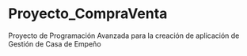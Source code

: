 # Proyecto_CompraVenta
Proyecto de Programación Avanzada para la creación de aplicación de Gestión de Casa de Empeño
